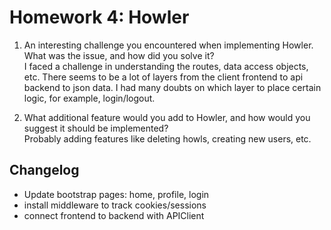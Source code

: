 # Homework 4: Howler

1. An interesting challenge you encountered when implementing Howler. What was the issue, and how did you solve it?  
I faced a challenge in understanding the routes, data access objects, etc. There seems to be a lot of layers from the client frontend to api backend to json data. I had many doubts on which layer to place certain logic, for example, login/logout.

2. What additional feature would you add to Howler, and how would you suggest it should be implemented?  
Probably adding features like deleting howls, creating new users, etc.


## Changelog

- Update bootstrap pages: home, profile, login
- install middleware to track cookies/sessions
- connect frontend to backend with APIClient


